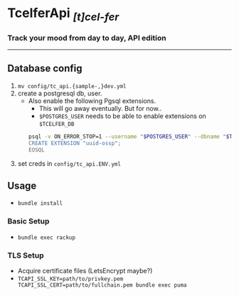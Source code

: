 # TcelferApi <sub> _[t]cel-fer_ </sub> #
### Track your mood from day to day, API edition ###
-- --

## Database config ##
 1. `mv config/tc_api.{sample-,}dev.yml`
 2. create a postgresql db, user.
    - Also enable the following Pgsql extensions.
        - This will go away eventually. But for now..
        - `$POSTGRES_USER` needs to be able to enable extensions on `$TCELFER_DB`
        ```sh
        psql -v ON_ERROR_STOP=1 --username "$POSTGRES_USER" --dbname "$TCELFER_DB" <<-EOSQL
        CREATE EXTENSION "uuid-ossp";
        EOSQL
        ```
 3. set creds in `config/tc_api.ENV.yml`

## Usage ##
- `bundle install`
### Basic Setup ###
- `bundle exec rackup`
### TLS Setup ###
- Acquire certificate files (LetsEncrypt maybe?)
- `TCAPI_SSL_KEY=path/to/privkey.pem TCAPI_SSL_CERT=path/to/fullchain.pem bundle exec puma`
